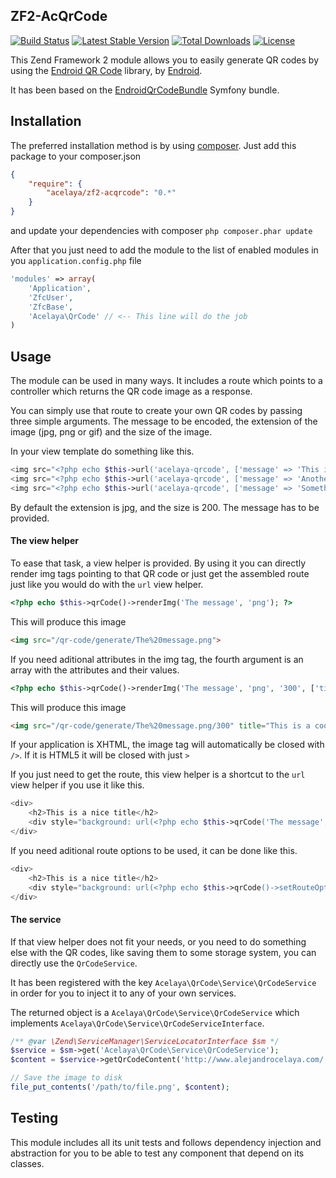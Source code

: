 ## ZF2-AcQrCode

[![Build Status](https://travis-ci.org/acelaya/ZF2-AcQrCode.svg?branch=develop)](https://travis-ci.org/acelaya/ZF2-AcQrCode)
[![Latest Stable Version](https://poser.pugx.org/acelaya/zf2-acqrcode/v/stable.png)](https://packagist.org/packages/acelaya/zf2-acqrcode)
[![Total Downloads](https://poser.pugx.org/acelaya/zf2-acqrcode/downloads.png)](https://packagist.org/packages/acelaya/zf2-acqrcode)
[![License](https://poser.pugx.org/acelaya/zf2-acqrcode/license.png)](https://packagist.org/packages/acelaya/zf2-acqrcode)

This Zend Framework 2 module allows you to easily generate QR codes by using the [Endroid QR Code](https://github.com/endroid/QrCode) library, by [Endroid](https://github.com/endroid).

It has been based on the [EndroidQrCodeBundle](https://github.com/endroid/EndroidQrCodeBundle) Symfony bundle.

Installation
------------

The preferred installation method is by using [composer](https://getcomposer.com). Just add this package to your composer.json

```json
{
    "require": {
        "acelaya/zf2-acqrcode": "0.*"
    }
}
```
and update your dependencies with composer `php composer.phar update`

After that you just need to add the module to the list of enabled modules in you `application.config.php` file

```php
'modules' => array(
    'Application',
    'ZfcUser',
    'ZfcBase',
    'Acelaya\QrCode' // <-- This line will do the job
)
```

Usage
-----

The module can be used in many ways. It includes a route which points to a controller which returns the QR code image as a response.

You can simply use that route to create your own QR codes by passing three simple arguments. The message to be encoded, the extension of the image (jpg, png or gif) and the size of the image.

In your view template do something like this.

```php
<img src="<?php echo $this->url('acelaya-qrcode', ['message' => 'This is a QR code example']) ?>">
<img src="<?php echo $this->url('acelaya-qrcode', ['message' => 'Another QR code', 'extension' => 'gif']) ?>">
<img src="<?php echo $this->url('acelaya-qrcode', ['message' => 'Something bigger', 'extension' => 'png', 'size' => '600']) ?>">
```

By default the extension is jpg, and the size is 200. The message has to be provided.

#### The view helper

To ease that task, a view helper is provided. By using it you can directly render img tags pointing to that QR code or just get the assembled route just like you would do with the `url` view helper.

```php
<?php echo $this->qrCode()->renderImg('The message', 'png'); ?>
```

This will produce this image

```html
<img src="/qr-code/generate/The%20message.png">
```

If you need aditional attributes in the img tag, the fourth argument is an array with the attributes and their values.

```php
<?php echo $this->qrCode()->renderImg('The message', 'png', '300', ['title' => 'This is a cool QR code', 'class' => 'img-thumbnail']); ?>
```

This will produce this image

```html
<img src="/qr-code/generate/The%20message.png/300" title="This is a cool QR code" class="img-thumbnail">
```

If your application is XHTML, the image tag will automatically be closed with `/>`. If it is HTML5 it will be closed with just `>`

If you just need to get the route, this view helper is a shortcut to the `url` view helper if you use it like this.

```php
<div>
    <h2>This is a nice title</h2>
    <div style="background: url(<?php echo $this->qrCode('The message', 'png') ?>);"></div>
</div>
```

If you need aditional route options to be used, it can be done like this.

```php
<div>
    <h2>This is a nice title</h2>
    <div style="background: url(<?php echo $this->qrCode()->setRouteOptions(['force_canonical' => true])->assembleRoute('The message', 'png') ?>);"></div>
</div>
```

#### The service

If that view helper does not fit your needs, or you need to do something else with the QR codes, like saving them to some storage system, you can directly use the `QrCodeService`.

It has been registered with the key `Acelaya\QrCode\Service\QrCodeService` in order for you to inject it to any of your own services.

The returned object is a `Acelaya\QrCode\Service\QrCodeService` which implements `Acelaya\QrCode\Service\QrCodeServiceInterface`.

```php
/** @var \Zend\ServiceManager\ServiceLocatorInterface $sm */
$service = $sm->get('Acelaya\QrCode\Service\QrCodeService');
$content = $service->getQrCodeContent('http://www.alejandrocelaya.com/', 'png');

// Save the image to disk
file_put_contents('/path/to/file.png', $content);
```

Testing
-------

This module includes all its unit tests and follows dependency injection and abstraction for you to be able to test any component that depend on its classes.

